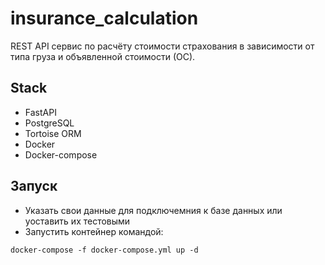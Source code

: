 # insurance_calculation
REST API сервис по расчёту стоимости страхования в зависимости от типа груза и объявленной стоимости (ОС).
## Stack
- FastAPI
- PostgreSQL
- Tortoise ORM
- Docker
- Docker-compose

## Запуск
- Указать свои данные для подключемния к базе данных или уоставить их тестовыми
- Запустить контейнер командой:
```
docker-compose -f docker-compose.yml up -d
```
